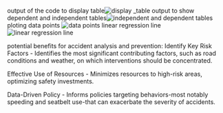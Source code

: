 output of the code to display table![display _table](https://github.com/user-attachments/assets/38561257-446d-4365-adf6-ac57ab4ef329)
output to show dependent and independent tables![independent and dependent tables](https://github.com/user-attachments/assets/92210165-5308-4405-a90d-ace94b723d27)
ploting data points ![data points](https://github.com/user-attachments/assets/10c131ea-0020-4e4a-8c06-3b021d86cb4a)
linear regression line ![linear regression line](https://github.com/user-attachments/assets/020d2bb7-9ca0-429a-b425-3ac1ef6f1db3)

 potential benefits for accident analysis and prevention:
  Identify Key Risk Factors - Identifies the most significant contributing factors, such as road conditions and weather, on which interventions should be concentrated.

Effective Use of Resources - Minimizes resources to high-risk areas, optimizing safety investments.

Data-Driven Policy - Informs policies targeting behaviors-most notably speeding and seatbelt use-that can exacerbate the severity of accidents.
